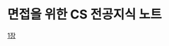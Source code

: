 # 면접을 위한 CS 전공지식 노트
[1장](https://github.com/theo-jin/CsAndBooks/blob/main/%EB%A9%B4%EC%A0%91%EC%9D%84%20%EC%9C%84%ED%95%9C%20CS%20%EC%A0%84%EA%B3%B5%EC%A7%80%EC%8B%9D%20%EB%85%B8%ED%8A%B8/1%EC%9E%A5/README.md)
